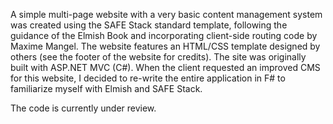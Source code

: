 A simple multi-page website with a very basic content management system was created using the SAFE Stack standard template, following the guidance of the Elmish Book and incorporating client-side routing code by Maxime Mangel. The website features an HTML/CSS template designed by others (see the footer of the website for credits). The site was originally built with ASP.NET MVC (C#). When the client requested an improved CMS for this website, I decided to re-write the entire application in F# to familiarize myself with Elmish and SAFE Stack.

The code is currently under review.


